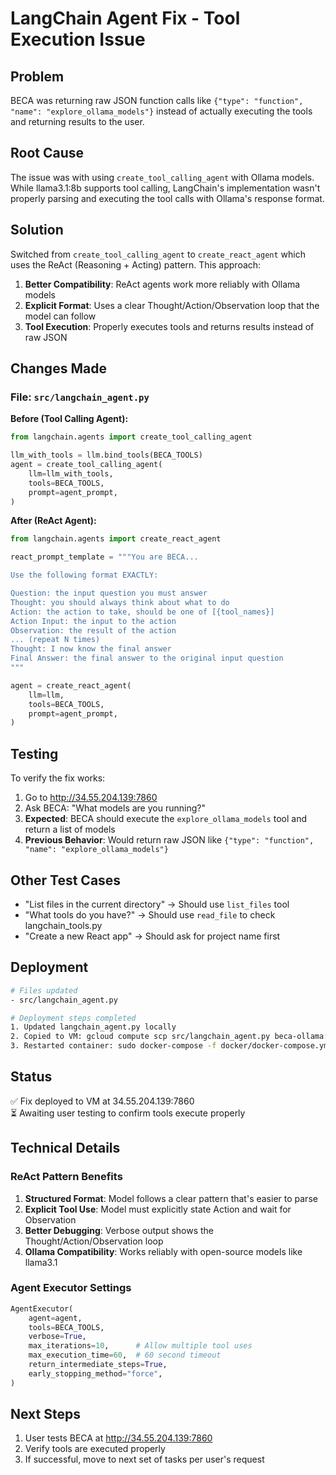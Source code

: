 # LangChain Agent Fix - Tool Execution Issue

## Problem
BECA was returning raw JSON function calls like `{"type": "function", "name": "explore_ollama_models"}` instead of actually executing the tools and returning results to the user.

## Root Cause
The issue was with using `create_tool_calling_agent` with Ollama models. While llama3.1:8b supports tool calling, LangChain's implementation wasn't properly parsing and executing the tool calls with Ollama's response format.

## Solution
Switched from `create_tool_calling_agent` to `create_react_agent` which uses the ReAct (Reasoning + Acting) pattern. This approach:

1. **Better Compatibility**: ReAct agents work more reliably with Ollama models
2. **Explicit Format**: Uses a clear Thought/Action/Observation loop that the model can follow
3. **Tool Execution**: Properly executes tools and returns results instead of raw JSON

## Changes Made

### File: `src/langchain_agent.py`

**Before (Tool Calling Agent):**
```python
from langchain.agents import create_tool_calling_agent

llm_with_tools = llm.bind_tools(BECA_TOOLS)
agent = create_tool_calling_agent(
    llm=llm_with_tools,
    tools=BECA_TOOLS,
    prompt=agent_prompt,
)
```

**After (ReAct Agent):**
```python
from langchain.agents import create_react_agent

react_prompt_template = """You are BECA...

Use the following format EXACTLY:

Question: the input question you must answer
Thought: you should always think about what to do
Action: the action to take, should be one of [{tool_names}]
Action Input: the input to the action
Observation: the result of the action
... (repeat N times)
Thought: I now know the final answer
Final Answer: the final answer to the original input question
"""

agent = create_react_agent(
    llm=llm,
    tools=BECA_TOOLS,
    prompt=agent_prompt,
)
```

## Testing
To verify the fix works:

1. Go to http://34.55.204.139:7860
2. Ask BECA: "What models are you running?"
3. **Expected**: BECA should execute the `explore_ollama_models` tool and return a list of models
4. **Previous Behavior**: Would return raw JSON like `{"type": "function", "name": "explore_ollama_models"}`

## Other Test Cases
- "List files in the current directory" → Should use `list_files` tool
- "What tools do you have?" → Should use `read_file` to check langchain_tools.py
- "Create a new React app" → Should ask for project name first

## Deployment
```bash
# Files updated
- src/langchain_agent.py

# Deployment steps completed
1. Updated langchain_agent.py locally
2. Copied to VM: gcloud compute scp src/langchain_agent.py beca-ollama:/opt/beca/src/
3. Restarted container: sudo docker-compose -f docker/docker-compose.yml restart beca-agent
```

## Status
✅ Fix deployed to VM at 34.55.204.139:7860  
⏳ Awaiting user testing to confirm tools execute properly

## Technical Details

### ReAct Pattern Benefits
1. **Structured Format**: Model follows a clear pattern that's easier to parse
2. **Explicit Tool Use**: Model must explicitly state Action and wait for Observation
3. **Better Debugging**: Verbose output shows the Thought/Action/Observation loop
4. **Ollama Compatibility**: Works reliably with open-source models like llama3.1

### Agent Executor Settings
```python
AgentExecutor(
    agent=agent,
    tools=BECA_TOOLS,
    verbose=True,
    max_iterations=10,      # Allow multiple tool uses
    max_execution_time=60,  # 60 second timeout
    return_intermediate_steps=True,
    early_stopping_method="force",
)
```

## Next Steps
1. User tests BECA at http://34.55.204.139:7860
2. Verify tools are executed properly
3. If successful, move to next set of tasks per user's request
